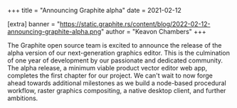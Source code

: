 +++
title = "Announcing Graphite alpha"
date = 2021-02-12

[extra]
banner = "https://static.graphite.rs/content/blog/2022-02-12-announcing-graphite-alpha.png"
author = "Keavon Chambers"
+++

The Graphite open source team is excited to announce the release of the alpha version of our next-generation graphics editor. This is the culmination of one year of development by our passionate and dedicated community. The alpha release, a minimum viable product vector editor web app, completes the first chapter for our project. We can't wait to now forge ahead towards additional milestones as we build a node-based procedural workflow, raster graphics compositing, a native desktop client, and further ambitions.

<!-- more -->

